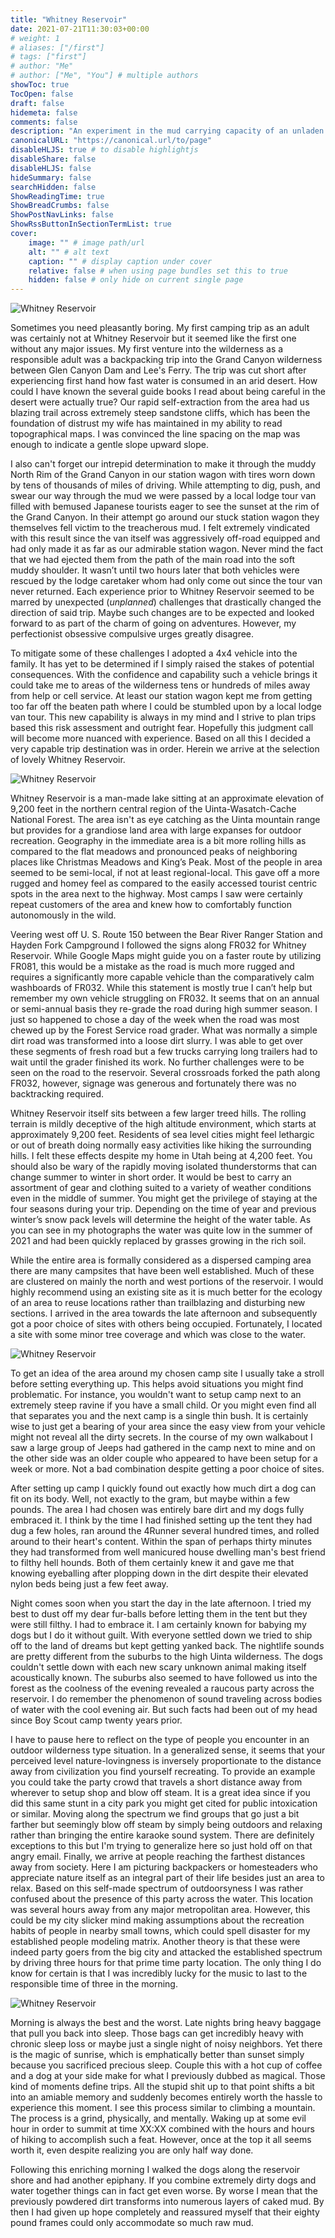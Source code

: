 ```yaml
---
title: "Whitney Reservoir"
date: 2021-07-21T11:30:03+00:00
# weight: 1
# aliases: ["/first"]
# tags: ["first"]
# author: "Me"
# author: ["Me", "You"] # multiple authors
showToc: true
TocOpen: false
draft: false
hidemeta: false
comments: false
description: "An experiment in the mud carrying capacity of an unladen canine."
canonicalURL: "https://canonical.url/to/page"
disableHLJS: true # to disable highlightjs
disableShare: false
disableHLJS: false
hideSummary: false
searchHidden: false
ShowReadingTime: true
ShowBreadCrumbs: false
ShowPostNavLinks: false
ShowRssButtonInSectionTermList: true
cover:
    image: "" # image path/url
    alt: "" # alt text
    caption: "" # display caption under cover
    relative: false # when using page bundles set this to true
    hidden: false # only hide on current single page
---
```


![Whitney Reservoir](images/whitney-stream.jpg)

Sometimes you need pleasantly boring. My first camping trip as an adult was certainly not at Whitney Reservoir but it seemed like the first one without any major issues. My first venture into the wilderness as a responsible adult was a backpacking trip into the Grand Canyon wilderness between Glen Canyon Dam and Lee's Ferry. The trip was cut short after experiencing first hand how fast water is consumed in an arid desert. How could I have known the several guide books I read about being careful in the desert were actually true? Our rapid self-extraction from the area had us blazing trail across extremely steep sandstone cliffs, which has been the foundation of distrust my wife has maintained in my ability to read topographical maps. I was convinced the line spacing on the map was enough to indicate a gentle slope upward slope.

I also can't forget our intrepid determination to make it through the muddy North Rim of the Grand Canyon in our station wagon with tires worn down by tens of thousands of miles of driving. While attempting to dig, push, and swear our way through the mud we were passed by a local lodge tour van filled with bemused Japanese tourists eager to see the sunset at the rim of the Grand Canyon. In their attempt go around our stuck station wagon they themselves fell victim to the treacherous mud. I felt extremely vindicated with this result since the van itself was aggressively off-road equipped and had only made it as far as our admirable station wagon. Never mind the fact that we had ejected them from the path of the main road into the soft muddy shoulder. It wasn’t until two hours later that both vehicles were rescued by the lodge caretaker whom had only come out since the tour van never returned. Each experience prior to Whitney Reservoir seemed to be marred by unexpected (*unplanned*) challenges that drastically changed the direction of said trip. Maybe such changes are to be expected and looked forward to as part of the charm of going on adventures. However, my perfectionist obsessive compulsive urges greatly disagree.

To mitigate some of these challenges I adopted a 4x4 vehicle into the family. It has yet to be determined if I simply raised the stakes of potential consequences. With the confidence and capability such a vehicle brings it could take me to areas of the wilderness tens or hundreds of miles away from help or cell service. At least our station wagon kept me from getting too far off the beaten path where I could be stumbled upon by a local lodge van tour. This new capability is always in my mind and I strive to plan trips based this risk assessment and outright fear. Hopefully this judgment call will become more nuanced with experience. Based on all this I decided a very capable trip destination was in order. Herein we arrive at the selection of lovely Whitney Reservoir.

![Whitney Reservoir](images/whitney-camp.jpg)

Whitney Reservoir is a man-made lake sitting at an approximate elevation of 9,200 feet in the northern central region of the Uinta-Wasatch-Cache National Forest. The area isn't as eye catching as the Uinta mountain range but provides for a grandiose land area with large expanses for outdoor recreation. Geography in the immediate area is a bit more rolling hills as compared to the flat meadows and pronounced peaks of neighboring places like Christmas Meadows and King’s Peak. Most of the people in area seemed to be semi-local, if not at least regional-local. This gave off a more rugged and homey feel as compared to the easily accessed tourist centric spots in the area next to the highway. Most camps I saw were certainly repeat customers of the area and knew how to comfortably function autonomously in the wild.

Veering west off U. S. Route 150 between the Bear River Ranger Station and Hayden Fork Campground I followed the signs along FR032 for Whitney Reservoir. While Google Maps might guide you on a faster route by utilizing FR081, this would be a mistake as the road is much more rugged and requires a significantly more capable vehicle than the comparatively calm washboards of FR032. While this statement is mostly true I can’t help but remember my own vehicle struggling on FR032. It seems that on an annual or semi-annual basis they re-grade the road during high summer season. I just so happened to chose a day of the week when the road was most chewed up by the Forest Service road grader. What was normally a simple dirt road was transformed into a loose dirt slurry. I was able to get over these segments of fresh road but a few trucks carrying long trailers had to wait until the grader finished its work. No further challenges were to be seen on the road to the reservoir. Several crossroads forked the path along FR032, however, signage was generous and fortunately there was no backtracking required.

Whitney Reservoir itself sits between a few larger treed hills. The rolling terrain is mildly deceptive of the high altitude environment, which starts at approximately 9,200 feet. Residents of sea level cities might feel lethargic or out of breath doing normally easy activities like hiking the surrounding hills. I felt these effects despite my home in Utah being at 4,200 feet. You should also be wary of the rapidly moving isolated thunderstorms that can change summer to winter in short order. It would be best to carry an assortment of gear and clothing suited to a variety of weather conditions even in the middle of summer. You might get the privilege of staying at the four seasons during your trip. Depending on the time of year and previous winter’s snow pack levels will determine the height of the water table. As you can see in my photographs the water was quite low in the summer of 2021 and had been quickly replaced by grasses growing in the rich soil.

While the entire area is formally considered as a dispersed camping area there are many campsites that have been well established. Much of these are clustered on mainly the north and west portions of the reservoir. I would highly recommend using an existing site as it is much better for the ecology of an area to reuse locations rather than trailblazing and disturbing new sections. I arrived in the area towards the late afternoon and subsequently got a poor choice of sites with others being occupied. Fortunately, I located a site with some minor tree coverage and which was close to the water.

![Whitney Reservoir](images/whitney-dietrich.jpg)

To get an idea of the area around my chosen camp site I usually take a stroll before setting everything up. This helps avoid situations you might find problematic. For instance, you wouldn't want to setup camp next to an extremely steep ravine if you have a small child. Or you might even find all that separates you and the next camp is a single thin bush. It is certainly wise to just get a bearing of your area since the easy view from your vehicle might not reveal all the dirty secrets. In the course of my own walkabout I saw a large group of Jeeps had gathered in the camp next to mine and on the other side was an older couple who appeared to have been setup for a week or more. Not a bad combination despite getting a poor choice of sites.

After setting up camp I quickly found out exactly how much dirt a dog can fit on its body. Well, not exactly to the gram, but maybe within a few pounds. The area I had chosen was entirely bare dirt and my dogs fully embraced it. I think by the time I had finished setting up the tent they had dug a few holes, ran around the 4Runner several hundred times, and rolled around to their heart's content. Within the span of perhaps thirty minutes they had transformed from well manicured house dwelling man's best friend to filthy hell hounds. Both of them certainly knew it and gave me that knowing eyeballing after plopping down in the dirt despite their elevated nylon beds being just a few feet away.

Night comes soon when you start the day in the late afternoon. I tried my best to dust off my dear fur-balls before letting them in the tent but they were still filthy. I had to embrace it. I am certainly known for babying my dogs but I do it without guilt. With everyone settled down we tried to ship off to the land of dreams but kept getting yanked back. The nightlife sounds are pretty different from the suburbs to the high Uinta wilderness. The dogs couldn't settle down with each new scary unknown animal making itself acoustically known. The suburbs also seemed to have followed us into the forest as the coolness of the evening revealed a raucous party across the reservoir. I do remember the phenomenon of sound traveling across bodies of water with the cool evening air. But such facts had been out of my head since Boy Scout camp twenty years prior.

I have to pause here to reflect on the type of people you encounter in an outdoor wilderness type situation. In a generalized sense, it seems that your perceived level nature-lovingness is inversely proportionate to the distance away from civilization you find yourself recreating. To provide an example you could take the party crowd that travels a short distance away from wherever to setup shop and blow off steam. It is a great idea since if you did this same stunt in a city park you might get cited for public intoxication or similar. Moving along the spectrum we find groups that go just a bit farther but seemingly blow off steam by simply being outdoors and relaxing rather than bringing the entire karaoke sound system. There are definitely exceptions to this but I'm trying to generalize here so just hold off on that angry email. Finally, we arrive at people reaching the farthest distances away from society. Here I am picturing backpackers or homesteaders who appreciate nature itself as an integral part of their life besides just an area to relax. Based on this self-made spectrum of outdoorsyness I was rather confused about the presence of this party across the water. This location was several hours away from any major metropolitan area. However, this could be my city slicker mind making assumptions about the recreation habits of people in nearby small towns, which could spell disaster for my established people modeling matrix. Another theory is that these were indeed party goers from the big city and attacked the established spectrum by driving three hours for that prime time party location. The only thing I do know for certain is that I was incredibly lucky for the music to last to the responsible time of three in the morning.

![Whitney Reservoir](images/whitney-dogs.jpg)

Morning is always the best and the worst. Late nights bring heavy baggage that pull you back into sleep. Those bags can get incredibly heavy with chronic sleep loss or maybe just a single night of noisy neighbors. Yet there is the magic of sunrise, which is emphatically better than sunset simply because you sacrificed precious sleep. Couple this with a hot cup of coffee and a dog at your side make for what I previously dubbed as magical. Those kind of moments define trips. All the stupid shit up to that point shifts a bit into an amiable memory and suddenly becomes entirely worth the hassle to experience this moment. I see this process similar to climbing a mountain. The process is a grind, physically, and mentally. Waking up at some evil hour in order to summit at time XX:XX combined with the hours and hours of hiking to accomplish such a feat. However, once at the top it all seems worth it, even despite realizing you are only half way done.

Following this enriching morning I walked the dogs along the reservoir shore and had another epiphany. If you combine extremely dirty dogs and water together things can in fact get even worse. By worse I mean that the previously powdered dirt transforms into numerous layers of caked mud. By then I had given up hope completely and reassured myself that their eighty pound frames could only accommodate so much raw mud.
